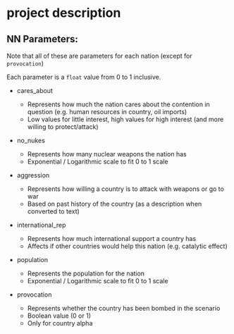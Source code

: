 # project description

## NN Parameters:
Note that all of these are parameters for each nation (except for `provocation`)

Each parameter is a `float` value from 0 to 1 inclusive.

- cares_about
    - Represents how much the nation cares about the contention in question (e.g. human resources in country, oil imports)
    - Low values for little interest, high values for high interest (and more willing to protect/attack)


- no_nukes
    - Represents how many nuclear weapons the nation has
    - Exponential / Logarithmic scale to fit 0 to 1 scale


- aggression
    - Represents how willing a country is to attack with weapons or go to war
    - Based on past history of the country (as a description when converted to text)


- international_rep
    - Represents how much international support a country has
    - Affects if other countries would help this nation (e.g. catalytic effect)


- population 
    - Represents the population for the nation
    - Exponential / Logarithmic scale to fit 0 to 1 scale

- provocation
    - Represents whether the country has been bombed in the scenario
    - Boolean value (0 or 1)
    - Only for country alpha


